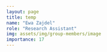 ```yaml
---
layout: page
title: temp
name: "Ewa Zajdel"
role: "Research Assistant"
img: assets/img/group-members/image
importance: 17
---
```




